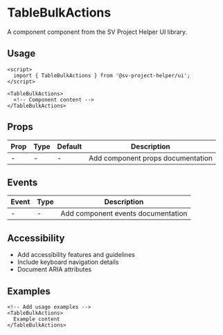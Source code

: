 # TableBulkActions

A component component from the SV Project Helper UI library.

## Usage

```svelte
<script>
  import { TableBulkActions } from '@sv-project-helper/ui';
</script>

<TableBulkActions>
  <!-- Component content -->
</TableBulkActions>
```

## Props

| Prop | Type | Default | Description |
|------|------|---------|-------------|
| - | - | - | Add component props documentation |

## Events

| Event | Type | Description |
|-------|------|-------------|
| - | - | Add component events documentation |

## Accessibility

- Add accessibility features and guidelines
- Include keyboard navigation details
- Document ARIA attributes

## Examples

```svelte
<!-- Add usage examples -->
<TableBulkActions>
  Example content
</TableBulkActions>
```
